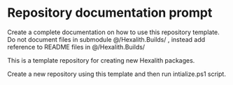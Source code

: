 # Repository documentation prompt

Create a complete documentation on how to use this repository template. Do not document files in submodule @/Hexalith.Builds/ , instead add reference to README files in @/Hexalith.Builds/

This is a template repository for creating new Hexalith packages.

Create a new repository using this template and then run intialize.ps1 script.

